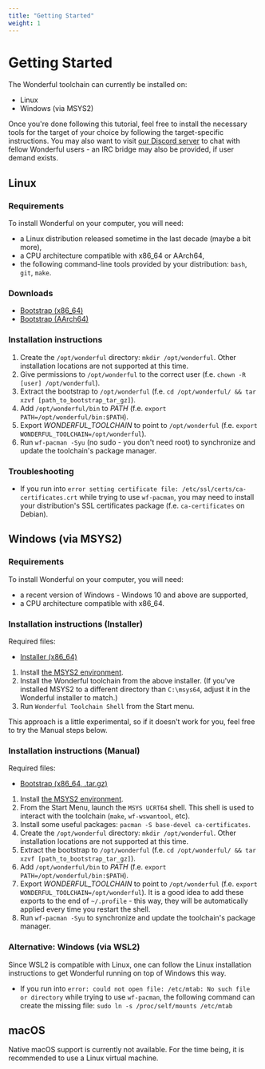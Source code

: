 ```yaml
---
title: "Getting Started"
weight: 1
---
```


# Getting Started

The Wonderful toolchain can currently be installed on:

* Linux
* Windows (via MSYS2)

Once you're done following this tutorial, feel free to install the necessary tools for the target of your choice by following the target-specific instructions.
You may also want to visit [our Discord server](https://discord.gg/CR7MCZNurp) to chat with fellow Wonderful users - an IRC bridge may also be provided, if user demand exists.

## Linux

### Requirements

To install Wonderful on your computer, you will need:

* a Linux distribution released sometime in the last decade (maybe a bit more),
* a CPU architecture compatible with x86_64 or AArch64,
* the following command-line tools provided by your distribution: `bash`, `git`, `make`.

### Downloads

 * [Bootstrap (x86_64)](/bootstrap/wf-bootstrap-x86_64.tar.gz)
 * [Bootstrap (AArch64)](/bootstrap/wf-bootstrap-aarch64.tar.gz)

### Installation instructions

1. Create the `/opt/wonderful` directory: `mkdir /opt/wonderful`. Other installation locations are not supported at this time.
2. Give permissions to `/opt/wonderful` to the correct user (f.e. `chown -R [user] /opt/wonderful`).
3. Extract the bootstrap to `/opt/wonderful` (f.e. `cd /opt/wonderful/ && tar xzvf [path_to_bootstrap_tar_gz]`).
4. Add `/opt/wonderful/bin` to *PATH* (f.e. `export PATH=/opt/wonderful/bin:$PATH`).
5. Export *WONDERFUL_TOOLCHAIN* to point to `/opt/wonderful` (f.e. `export WONDERFUL_TOOLCHAIN=/opt/wonderful`).
6. Run `wf-pacman -Syu` (no sudo - you don't need root) to synchronize and update the toolchain's package manager.

<!--    * [Bootstrap (ARMv6)](/bootstrap/wf-bootstrap-armv6h.tar.gz) -->

### Troubleshooting

* If you run into `error setting certificate file: /etc/ssl/certs/ca-certificates.crt` while trying to use `wf-pacman`, you may need to install your distribution's SSL certificates package (f.e. `ca-certificates` on Debian).

## Windows (via MSYS2)

### Requirements

To install Wonderful on your computer, you will need:

* a recent version of Windows - Windows 10 and above are supported,
* a CPU architecture compatible with x86_64.

### Installation instructions (Installer)

Required files:

 * [Installer (x86_64)](/bootstrap/wf-bootstrap-windows-x86_64.exe)

1. Install [the MSYS2 environment](https://www.msys2.org/).
2. Install the Wonderful toolchain from the above installer. (If you've installed MSYS2 to a different directory than `C:\msys64`, adjust it in the Wonderful installer to match.)
3. Run `Wonderful Toolchain Shell` from the Start menu.

This approach is a little experimental, so if it doesn't work for you, feel free to try the Manual steps below.

### Installation instructions (Manual)

Required files:

 * [Bootstrap (x86_64, .tar.gz)](/bootstrap/wf-bootstrap-windows-x86_64.tar.gz)

1. Install [the MSYS2 environment](https://www.msys2.org/).
2. From the Start Menu, launch the `MSYS UCRT64` shell. This shell is used to interact with the toolchain (`make`, `wf-wswantool`, etc).
3. Install some useful packages: `pacman -S base-devel ca-certificates`.
4. Create the `/opt/wonderful` directory: `mkdir /opt/wonderful`. Other installation locations are not supported at this time.
5. Extract the bootstrap to `/opt/wonderful` (f.e. `cd /opt/wonderful/ && tar xzvf [path_to_bootstrap_tar_gz]`).
6. Add `/opt/wonderful/bin` to *PATH* (f.e. `export PATH=/opt/wonderful/bin:$PATH`).
7. Export *WONDERFUL_TOOLCHAIN* to point to `/opt/wonderful` (f.e. `export WONDERFUL_TOOLCHAIN=/opt/wonderful`). It is a good idea to add these exports to the end of `~/.profile` - this way, they will be automatically applied every time you restart the shell.
8. Run `wf-pacman -Syu` to synchronize and update the toolchain's package manager.

<!--    * [Bootstrap (ARMv6)](/bootstrap/wf-bootstrap-arm32v6.tar.gz) -->

### Alternative: Windows (via WSL2)

Since WSL2 is compatible with Linux, one can follow the Linux installation instructions to get Wonderful running on top of Windows this way.

* If you run into `error: could not open file: /etc/mtab: No such file or directory` while trying to use `wf-pacman`, the following command can create the missing file: `sudo ln -s /proc/self/mounts /etc/mtab`

## macOS

Native macOS support is currently not available. For the time being, it is recommended to use a Linux virtual machine.
